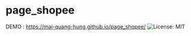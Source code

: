 # page_shopee
DEMO : https://mai-quang-hung.github.io/page_shopee/
![License: MIT](https://img.shields.io/badge/License-MIT-blue.svg)
